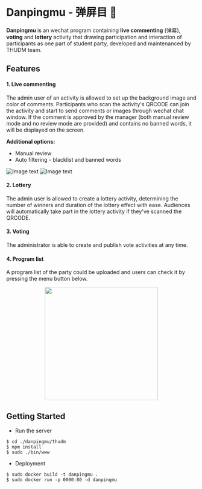 # Danpingmu - 弹屏目 👀

**Danpingmu** is an wechat program containing **live commenting** (弹幕), **voting** and **lottery** activity that drawing participation and interaction of participants as one part of student party, developed and maintenanced by THUDM team. 

## Features

#### 1. Live commenting

The admin user of an activity is allowed to set up the background image and color of comments. Participants who scan the activity's QRCODE can join the activity and start to send comments or images through wechat chat window. If the comment is approved by the manager (both manual review mode and no review mode are provided) and contains no banned words, it will be displayed on the screen.

**Additional options:**

- Manual review
- Auto filtering - blacklist and banned words

![Image text](https://github.com/unbiarirang/danpingmu/blob/master/pic/3.png)
![Image text](https://github.com/unbiarirang/danpingmu/blob/master/pic/1.png)

#### 2. Lottery

The admin user is allowed to create a lottery activity, determining the number of winners and duration of the lottery effect with ease. Audiences will automatically take part in the lottery activity if they've scanned the QRCODE.

#### 3. Voting

The administrator is able to create and publish vote activities at any time.

#### 4. Program list

A program list of the party could be uploaded and users can check it by pressing the menu button below.

<p align="center">
<img src="https://github.com/unbiarirang/danpingmu/blob/master/pic/2.jpg" width="300">
</p>

## Getting Started

- Run the server

```shell
$ cd ./danpingmu/thudm
$ npm install
$ sudo ./bin/www
```

- Deployment 

```shell
$ sudo docker build -t danpingmu .
$ sudo docker run -p 0000:80 -d danpingmu
```

